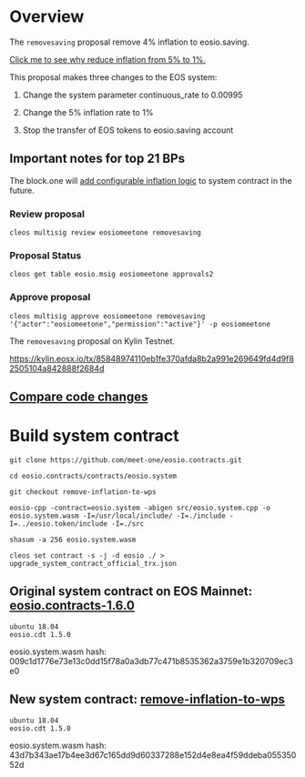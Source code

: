# Overview

The `removesaving` proposal remove 4% inflation to eosio.saving.

[Click me to see why reduce inflation from 5% to 1%.](https://medium.com/meet-one/meet-one-has-released-the-4-inflation-removal-eos-code-change-on-github-28e66f796e9b) 

This proposal makes three changes to the EOS system:

1. Change the system parameter continuous_rate to 0.00995

2. Change the 5% inflation rate to 1%

3. Stop the transfer of EOS tokens to eosio.saving account

## Important notes for top 21 BPs

The block.one will [add configurable inflation logic](https://github.com/EOSIO/eosio.contracts/issues/246) to system contract in the future.

### Review proposal

```
cleos multisig review eosiomeetone removesaving
```

### Proposal Status

```
cleos get table eosio.msig eosiomeetone approvals2
```

### Approve proposal

```
cleos multisig approve eosiomeetone removesaving '{"actor":"eosiomeetone","permission":"active"}' -p eosiomeetone
```

The `removesaving` proposal on Kylin Testnet.

https://kylin.eosx.io/tx/85848974110eb1fe370afda8b2a991e269649fd4d9f82505104a842888f2684d

## [Compare code changes](https://github.com/meet-one/eosio.contracts/compare/v1.6.0...meet-one:remove-inflation-to-wps?diff=unified)

# Build system contract

```shell
git clone https://github.com/meet-one/eosio.contracts.git

cd eosio.contracts/contracts/eosio.system

git checkout remove-inflation-to-wps

eosio-cpp -contract=eosio.system -abigen src/eosio.system.cpp -o eosio.system.wasm -I=/usr/local/include/ -I=./include -I=../eosio.token/include -I=./src

shasum -a 256 eosio.system.wasm

cleos set contract -s -j -d eosio ./ > upgrade_system_contract_official_trx.json
```


## Original system contract on EOS Mainnet: [eosio.contracts-1.6.0](https://github.com/EOSIO/eosio.contracts/tree/v1.6.0)

```
ubuntu 18.04
eosio.cdt 1.5.0
```

eosio.system.wasm hash: 009c1d1776e73e13c0dd15f78a0a3db77c471b8535362a3759e1b320709ec3e0

## New system contract: [remove-inflation-to-wps](https://github.com/meet-one/eosio.contracts/tree/remove-inflation-to-wps)

```
ubuntu 18.04
eosio.cdt 1.5.0
```

eosio.system.wasm hash: 43d7b343ae17b4ee3d67c165dd9d60337288e152d4e8ea4f59ddeba05535052d
